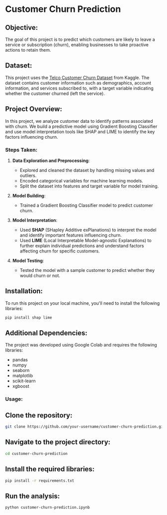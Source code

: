 # Customer Churn Prediction

## Objective:
The goal of this project is to predict which customers are likely to leave a service or subscription (churn), enabling businesses to take proactive actions to retain them.

## Dataset:
This project uses the [Telco Customer Churn Dataset](https://www.kaggle.com/datasets/blastchar/telco-customer-churn) from Kaggle. The dataset contains customer information such as demographics, account information, and services subscribed to, with a target variable indicating whether the customer churned (left the service).

## Project Overview:
In this project, we analyze customer data to identify patterns associated with churn. We build a predictive model using Gradient Boosting Classifier and use model interpretation tools like SHAP and LIME to identify the key factors influencing churn.

### Steps Taken:
1. **Data Exploration and Preprocessing**:
   - Explored and cleaned the dataset by handling missing values and outliers.
   - Encoded categorical variables for machine learning models.
   - Split the dataset into features and target variable for model training.

2. **Model Building**:
   - Trained a Gradient Boosting Classifier model to predict customer churn.

3. **Model Interpretation**:
   - Used **SHAP** (SHapley Additive exPlanations) to interpret the model and identify important features influencing churn.
   - Used **LIME** (Local Interpretable Model-agnostic Explanations) to further explain individual predictions and understand factors affecting churn for specific customers.

4. **Model Testing**:
   - Tested the model with a sample customer to predict whether they would churn or not.

## Installation:
To run this project on your local machine, you'll need to install the following libraries:

```bash
pip install shap lime
```
## Additional Dependencies:
The project was developed using Google Colab and requires the following libraries:

   - pandas
   - numpy
   - seaborn
   - matplotlib
   - scikit-learn
   - xgboost 

### Usage:

## Clone the repository:

```bash
git clone https://github.com/your-username/customer-churn-prediction.git
```

## Navigate to the project directory:

```bash
cd customer-churn-prediction
```

## Install the required libraries:

```bash
pip install -r requirements.txt
```

## Run the analysis:
```bash
python customer-churn-prediction.ipynb
```
